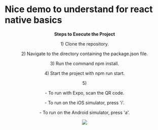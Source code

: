 # Nice demo to understand for react native basics
<p align="center">
  <strong>Steps to Execute the Project</strong>
</p>

<p align="center">1) Clone the repository.</p>
<p align="center">2) Navigate to the directory containing the package.json file.</p>
<p align="center">3) Run the command npm install.</p>
<p align="center">4) Start the project with npm run start.</p>
<p align="center">5) 
  <p align="center">  - To run with Expo, scan the QR code.</p>
  <p align="center">  - To run on the iOS simulator, press 'i'.</p>
  <p align="center">  - To run on the Android simulator, press 'a'.</p>
</p>


<p align="center">
  <img src="https://github-production-user-asset-6210df.s3.amazonaws.com/46139484/335793606-cbfce031-5115-4938-a810-330bd45ac8e9.png?X-Amz-Algorithm=AWS4-HMAC-SHA256&X-Amz-Credential=AKIAVCODYLSA53PQK4ZA%2F20240601%2Fus-east-1%2Fs3%2Faws4_request&X-Amz-Date=20240601T101002Z&X-Amz-Expires=300&X-Amz-Signature=b845c6ca8f08303a476139ff56d0758dc18d307e6c5e0dd3226f7cacaa249235&X-Amz-SignedHeaders=host&actor_id=46139484&key_id=0&repo_id=808948872" />
</p>

